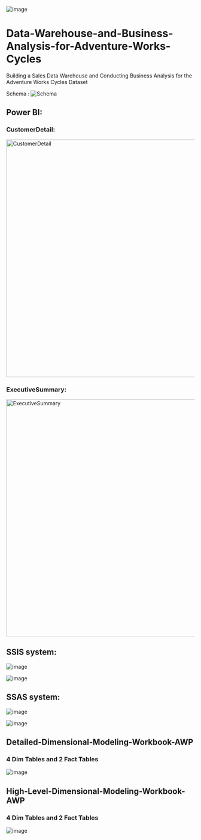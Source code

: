 ![image](https://github.com/tansuong2003/Data-Warehouse-and-Business-Analysis-for-Adventure-Works-Cycles/assets/88469624/88e3d138-c2c6-4d62-8162-bd9471f5eb67)
# Data-Warehouse-and-Business-Analysis-for-Adventure-Works-Cycles
Building a Sales Data Warehouse and Conducting Business Analysis for the Adventure Works Cycles Dataset 

Schema : ![Schema](https://github.com/tansuong2003/Data-Warehouse-and-Business-Analysis-for-Adventure-Works-Cycles/assets/88469624/88a72c15-4274-42db-92d9-e85b3bda793a)

## Power BI: 
### CustomerDetail:
<img width="633" alt="CustomerDetail" src="https://github.com/tansuong2003/Data-Warehouse-and-Business-Analysis-for-Adventure-Works-Cycles/assets/88469624/ff7269ff-96ae-4dfa-991b-19973fee88fd">

### ExecutiveSummary: 
<img width="632" alt="ExecutiveSummary" src="https://github.com/tansuong2003/Data-Warehouse-and-Business-Analysis-for-Adventure-Works-Cycles/assets/88469624/6ecb6abc-d4ca-487f-a67b-929dd607ce1b">


## SSIS system: 
![image](https://github.com/tansuong2003/Data-Warehouse-and-Business-Analysis-for-Adventure-Works-Cycles/assets/88469624/ce7b11fd-9433-4b27-9998-06d441d3ae7e)

![image](https://github.com/tansuong2003/Data-Warehouse-and-Business-Analysis-for-Adventure-Works-Cycles/assets/88469624/48c68c70-a2a0-4f40-a95d-02f2e979ec79)


## SSAS system:
![image](https://github.com/tansuong2003/Data-Warehouse-and-Business-Analysis-for-Adventure-Works-Cycles/assets/88469624/6ff402a1-3bac-4c98-951a-4d752f785b7d)

![image](https://github.com/tansuong2003/Data-Warehouse-and-Business-Analysis-for-Adventure-Works-Cycles/assets/88469624/00a1d7fc-8e8c-475a-a7c9-8ef1da22bf00)


## Detailed-Dimensional-Modeling-Workbook-AWP
### 4 Dim Tables and 2 Fact Tables

![image](https://github.com/tansuong2003/Data-Warehouse-and-Business-Analysis-for-Adventure-Works-Cycles/assets/88469624/3762e58a-ac95-4bee-bb3f-2ccb01a15437)

## High-Level-Dimensional-Modeling-Workbook-AWP 
### 4 Dim Tables and 2 Fact Tables

![image](https://github.com/tansuong2003/Data-Warehouse-and-Business-Analysis-for-Adventure-Works-Cycles/assets/88469624/24fe413f-dee8-4e99-9d33-10e8dec54201)


